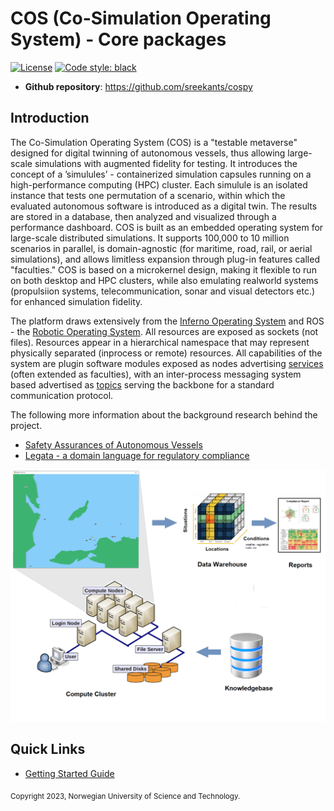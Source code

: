 # COS (Co-Simulation Operating System) - Core packages

[![License](https://img.shields.io/badge/license-Apache%202.0-blue)](https://opensource.org/license/apache-2-0) 
[![Code style: black](https://img.shields.io/badge/code%20style-black-000000.svg)](https://github.com/psf/black)


- **Github repository**: <https://github.com/sreekants/cospy>

## Introduction

The Co-Simulation Operating System (COS) is a "testable metaverse" designed for digital twinning of autonomous vessels, thus allowing large-scale simulations with augmented fidelity for testing. It introduces the concept of a ’simulules’ - containerized simulation capsules running on a high-performance computing (HPC) cluster. Each simulule is an isolated instance that tests one permutation of a scenario, within which the evaluated autonomous software is introduced as a digital twin. The results are stored in a database, then analyzed and visualized through a performance dashboard. COS is built as an embedded operating system for large-scale distributed simulations. It supports 100,000 to 10 million scenarios in parallel, is domain-agnostic (for maritime, road, rail, or aerial simulations), and allows limitless expansion through plug-in features called "faculties." COS is based on a microkernel design, making it flexible to run on both desktop and HPC clusters, while also emulating realworld systems (propulsiion  systems, telecommunication, sonar and visual detectors etc.) for enhanced simulation fidelity.

The platform draws extensively from the [Inferno Operating System](https://en.wikipedia.org/wiki/Inferno_(operating_system)) and ROS - the [Robotic Operating System](https://en.wikipedia.org/wiki/Robot_Operating_System#Services). All resources are exposed as sockets (not files). Resources appear in a hierarchical namespace that may represent physically separated (inprocess or remote) resources. All capabilities of the system are plugin software modules exposed as nodes advertising [services](https://en.wikipedia.org/wiki/Robot_Operating_System#Services) (often extended as faculties), with an inter-process messaging system based advertised as [topics](https://en.wikipedia.org/wiki/Robot_Operating_System#Topics) serving the backbone for a standard communication protocol.

The following more information about the background research behind the project.
* [Safety Assurances of Autonomous Vessels](https://www.researchgate.net/publication/385274872_Safety_Assurances_in_Autonomous_Vessels)
* [Legata - a domain language for regulatory compliance](https://www.researchgate.net/publication/386174675_Legata_-A_domain_language_for_regulatory_compliance)

![Concept Diagram](docs/images/Datapipeline.png)
## Quick Links
  * [Getting Started Guide](docs/GettingStarted.md)

<sub>Copyright 2023, Norwegian University of Science and Technology.</sub>
